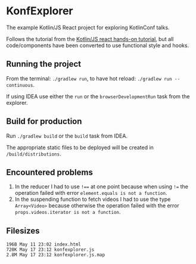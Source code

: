 # KonfExplorer
The example Kotlin/JS React project for exploring KotlinConf talks.

Follows the tutorial from the 
[Kotlin/JS react hands-on tutorial](https://kotlinlang.org/docs/tutorials/javascript/react-and-kotlin-js.html),
but all code/components have been converted to use functional style and hooks.

## Running the project

From the terminal: `./gradlew run`, to have hot reload: `./gradlew run --continuous`.

If using IDEA use either the `run` or the `browserDevelopmentRun` task from the explorer.

## Build for production

Run `./gradlew build` or the `build` task from IDEA.

The appropriate static files to be deployed will be created in `/build/distributions`.

## Encountered problems
1. In the reducer I had to use `!==` at one point
 because when using `!=` the operation failed with error 
 `element.equals is not a function`.
2. In the suspending function to fetch videos I had to use the type 
 `Array<Video>` because otherwise the operation failed with the error
 `props.videos.iterator is not a function`.

## Filesizes
```
196B May 11 23:02 index.html
720K May 17 23:12 konfexplorer.js
2.8M May 17 23:12 konfexplorer.js.map
```